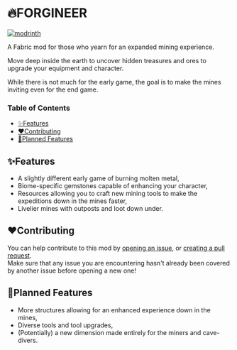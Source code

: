 # 🔥FORGINEER

<a href="https://modrinth.com/project/forgineer"><img src="https://external-content.duckduckgo.com/iu/?u=https%3A%2F%2Fraw.githubusercontent.com%2Fintergrav%2Fdevins-badges%2Fv3%2Fassets%2Fcozy%2Favailable%2Fmodrinth_64h.png&f=1&nofb=1&ipt=366e086fea97f8c33fe2b8362b56db918f27d54c823df80fae708e4a154ecdb2" alt="modrinth"></img></a>

A Fabric mod for those who yearn for an expanded mining experience.  
  
Move deep inside the earth to uncover hidden treasures and ores to upgrade your equipment and character.  
  
While there is not much for the early game, the goal is to make the mines inviting even for the end game. 

### Table of Contents
- [✨Features](#features)
- [❤️Contributing](#contributing)
- [🚀Planned Features](#planned-features)

## ✨Features

- A slightly different early game of burning molten metal,
- Biome-specific gemstones capable of enhancing your character,
- Resources allowing you to craft new mining tools to make the expeditions down in the mines faster,
- Livelier mines with outposts and loot down under.

## ❤️Contributing

You can help contribute to this mod by [opening an issue](https://github.com/SaphirDeFeu/Forgineer/issues), or [creating a pull request](https://github.com/SaphirDeFeu/Forgineer/pulls).  
Make sure that any issue you are encountering hasn't already been covered by another issue before opening a new one!

## 🚀Planned Features

- More structures allowing for an enhanced experience down in the mines,
- Diverse tools and tool upgrades,
- (Potentially) a new dimension made entirely for the miners and cave-divers.